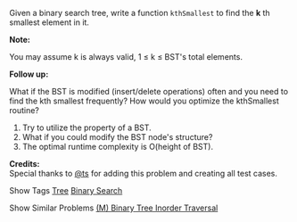 Given a binary search tree, write a function `kthSmallest` to find the **k** th smallest element in it.

**Note:**  
 You may assume k is always valid, 1 ≤ k ≤ BST's total elements.

**Follow up:**  
 What if the BST is modified (insert/delete operations) often and you need to find the kth smallest frequently? How would you optimize the kthSmallest routine?

1. Try to utilize the property of a BST.
2. What if you could modify the BST node's structure?
3. The optimal runtime complexity is O(height of BST).

**Credits:**  
Special thanks to [@ts](https://leetcode.com/discuss/user/ts) for adding this problem and creating all test cases.

Show Tags
 [Tree](/tag/tree/) [Binary Search](/tag/binary-search/)

Show Similar Problems
 [(M) Binary Tree Inorder Traversal](/problems/binary-tree-inorder-traversal/)

